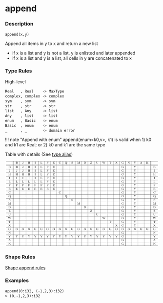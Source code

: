 # append

### Description

```no-highlight
append(x,y)
```

Append all items in y to x and return a new list

- if x is a list and y is not a list, y is enlisted and later appended
- if x is a list and y is a list, all cells in y are concatenated to x

### Type Rules

High-level

```no-highlight
Real   , Real    -> MaxType
complex, complex -> complex
sym    , sym     -> sym
str    , str     -> str
list   , Any     -> list
Any    , list    -> list
enum   , Basic   -> enum
Basic  , enum    -> enum
_      , _       -> domain error
```

!!! note "Append with enum"
    append(enum<k0,v>, k1) is valid when 1) k0 and k1 are Real; or 2) k0 and k1 are the same type

Table with details (See [type alias](../types.md))

![any](../types/append.png)

### Shape Rules

[Shape append rules](../shapes.md#shape-append)

### Examples

```no-highlight
append(0:i32, (-1,2,3):i32)
> (0,-1,2,3):i32
```
